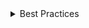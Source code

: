 <details>
<summary>
 Best Practices
</summary>

## Best practices

### Do

- Use the `trapFocus` prop when focusable elements are in the `Popover`.
- Create nested `Popovers` as separate components.
- If there are no interactive items in the `Popover` content, set `tabIndex={-1}` on the `PopoverSurface`.
- Use `Popover` to reduce screen clutter to host non-essential information.

### Don't

- Don't use more than 2 levels of nested `Popovers`.
- Don't use `Popovers` to display too much content, consider if that content should be on the main page.

</details>
